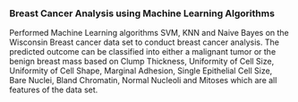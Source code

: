### Breast Cancer Analysis using Machine Learning Algorithms
Performed Machine Learning algorithms SVM, KNN and Naive Bayes on the Wisconsin Breast cancer data set to conduct breast cancer analysis. The predicted outcome can be classified into either a malignant tumor or the benign breast mass based on Clump Thickness, Uniformity of Cell Size, Uniformity of Cell Shape, Marginal Adhesion, Single Epithelial Cell Size, Bare Nuclei, Bland Chromatin, Normal Nucleoli and Mitoses which are all features of the data set.
